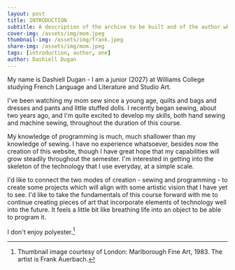 ```yaml
---
layout: post
title: INTRODUCTION
subtitle: A description of the archive to be built and of the author who is building it
cover-img: /assets/img/mom.jpeg
thumbnail-img: /assets/img/frank.jpeg
share-img: /assets/img/mom.jpeg
tags: [introduction, author, one]
author: Dashiell Dugan
---
```


My name is Dashiell Dugan - I am a junior (2027) at Williams College studying French Language and Literature and Studio Art. 

I've been watching my mom sew since a young age, quilts and bags and dresses and pants and little stuffed dolls. I recently began sewing, about two years ago, and I'm quite excited to develop my skills, both hand sewing and machine sewing, throughout the duration of this course. 

My knowledge of programming is much, much shallower than my knowledge of sewing. I have no experience whatsoever, besides now the creation of this website, though I have great hope that my capabilities will grow steadily throughout the semester. I'm interested in getting into the skeleton of the technology that I use everyday, at a simple scale.

I'd like to connect the two modes of creation - sewing and programming - to create some projects which will align with some artistic vision that I have yet to see. I'd like to take the fundamentals of this course forward with me to continue creating pieces of art that incorporate elements of technology well into the future. It feels a little bit like breathing life into an object to be able to program it.

I don't enjoy polyester.[^1]

[^1]: Thumbnail image courtesy of London: Marlborough Fine Art, 1983. The artist is Frank Auerbach.
